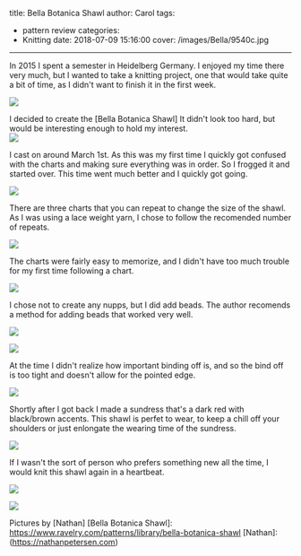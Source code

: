 title: Bella Botanica Shawl
author: Carol
tags:
  - pattern review
categories:
  - Knitting
date: 2018-07-09 15:16:00
cover: /images/Bella/9540c.jpg
---

In 2015 I spent a semester in Heidelberg Germany.  I enjoyed my time there very much, but I wanted to take a knitting project, one that would take quite a bit of time, as I didn't want to finish it in the first week.  

![](/images/Bella/9532.jpg)

I decided to create the [Bella Botanica Shawl] It didn't look too hard, but would be interesting enough to hold my interest.  
![](/images/Bella/9538.jpg)

I cast on around March 1st.  As this was my first time I quickly got confused with the charts and making sure everything was in order.  So I frogged it and started over.  This time went much better and I quickly got going.

![](/images/Bella/9541.jpg)

There are three charts that you can repeat to change the size of the shawl.  As I was using a lace weight yarn, I chose to follow the recomended number of repeats.  

![](/images/Bella/9540.jpg)

The charts were fairly easy to memorize, and I didn't have too much trouble for my first time following a chart.  

![](/images/Bella/9535.jpg)

I chose not to create any nupps, but I did add beads.  The author recomends a method for adding beads that worked very well.  

![](/images/Bella/9534.jpg)

![](/images/Bella/9536.jpg)

At the time I didn't realize how important binding off is, and so the bind off is too tight and doesn't allow for the pointed edge.  

![](/images/Bella/9537.jpg)

Shortly after I got back I made a sundress that's a dark red with black/brown accents.  This shawl is perfet to wear, to keep a chill off your shoulders or just enlongate the wearing time of the sundress.  

![](/images/Bella/9531.jpg)

If I wasn't the sort of person who prefers something new all the time, I would knit this shawl again in a heartbeat.  

![](/images/Bella/9533.jpg)

![](/images/Bella/9539.jpg)


Pictures by [Nathan] 
[Bella Botanica Shawl]: https://www.ravelry.com/patterns/library/bella-botanica-shawl
[Nathan]:(https://nathanpetersen.com)










